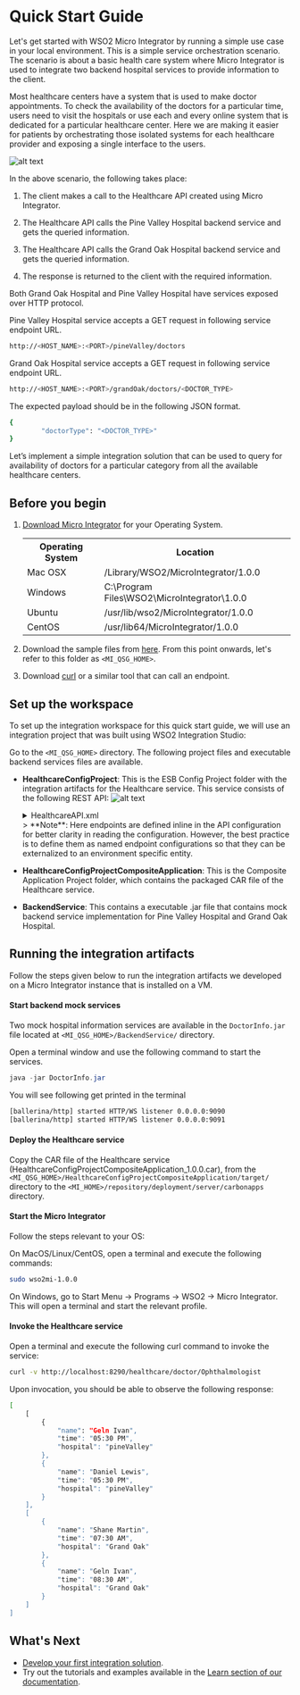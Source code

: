 # Quick Start Guide

Let's get started with WSO2 Micro Integrator by running a simple use case in your local environment. This is a simple service orchestration scenario. The scenario is about a basic health care system where Micro Integrator is used to integrate two backend hospital services to provide information to the client.

Most healthcare centers have a system that is used to make doctor appointments. To check the availability of the doctors for a particular time, users need to visit the hospitals or use each and every online system that is dedicated for a particular healthcare center. Here we are making it easier for patients by orchestrating those isolated systems for each healthcare provider and exposing a single interface to the users.

![alt text](../../assets/img/quick-start-guide/MI-quick-start-guide.png)

In the above scenario, the following takes place:

1. The client makes a call to the Healthcare API created using Micro Integrator.

2. The Healthcare API calls the Pine Valley Hospital backend service and gets the queried information.

3. The Healthcare API calls the Grand Oak Hospital backend service and gets the queried information.

4. The response is returned to the client with the required information.

Both Grand Oak Hospital and Pine Valley Hospital have services exposed over HTTP protocol.

Pine Valley Hospital service accepts a GET request in following service endpoint URL.

```bash
http://<HOST_NAME>:<PORT>/pineValley/doctors
```

Grand Oak Hospital service accepts a GET request in following service endpoint URL.

```bash
http://<HOST_NAME>:<PORT>/grandOak/doctors/<DOCTOR_TYPE>
```

The expected payload should be in the following JSON format.

```bash
{
        "doctorType": "<DOCTOR_TYPE>"
}
```

Let’s implement a simple integration solution that can be used to query for availability of doctors for a particular category from all the available healthcare centers.

## Before you begin

1. [Download Micro Integrator](https://www.wso2.com/integration/micro-integrator) for your Operating System.
   <table>
    <tr>
    <th>Operating System</th>
    <th>Location</th>
    </tr>
    
    <tr>
    <td>Mac OSX</td>
    <td>/Library/WSO2/MicroIntegrator/1.0.0</td>
    </tr>
    
    <tr>
    <td>Windows</td>
    <td>C:\Program Files\WSO2\MicroIntegrator\1.0.0</td>
    </tr>
    
    <tr>
    <td>Ubuntu</td>
    <td>/usr/lib/wso2/MicroIntegrator/1.0.0</td>
    </tr>
    
    <tr>
    <td>CentOS</td>
    <td>/usr/lib64/MicroIntegrator/1.0.0</td>
    </tr>
   </table> 

2. Download the sample files from [here](https://github.com/wso2/docs-ei/tree/7.0.0/en/micro-integrator/docs/assets/attach/quick-start-guide). From this point onwards, let's refer to this folder as `<MI_QSG_HOME>`.

3. Download [curl](https://curl.haxx.se/) or a similar tool that can call an endpoint.

## Set up the workspace

To set up the integration workspace for this quick start guide, we will use an integration project that was built using WSO2 Integration Studio:

Go to the `<MI_QSG_HOME>` directory. The following project files and executable backend services files are available.

- **HealthcareConfigProject**: This is the ESB Config Project folder with the integration artifacts for the Healthcare service. This service consists of the following REST API:
  ![alt text](../../assets/img/quick-start-guide/qsg-api.png)
  <details>
            <summary>HealthcareAPI.xml</summary>
	    ```xml
            <?xml version="1.0" encoding="UTF-8"?>
            <api context="/healthcare" name="HealthcareAPI" xmlns="http://ws.apache.org/ns/synapse">
                <resource methods="GET" uri-template="/doctor/{doctorType}">
                    <inSequence>
                        <!-- Invoke Grand Oak service with a GET request -->
                        <!-- Construct the payload required for Pine Valley service -->
                        <clone>
                            <target>
                                <sequence>
                                    <call>
                                        <endpoint>
                                            <http method="get" uri-template="http://localhost:9090/grandOak/doctors/{uri.var.doctorType}"/>
                                         </endpoint>
                                    </call>
                                </sequence>
                            </target>
                            <target>
                                <sequence>
                                    <payloadFactory media-type="json">
                                        <format>{
                                                  "doctorType": "$1"
                                                }
                                        </format>
                                        <args>
                                            <arg evaluator="xml" expression="$ctx:uri.var.doctorType"/>
                                        </args>
                                    </payloadFactory>
                                    <!--  Invoke the Pine Valley service with a POST request -->
                                    <call>
                                        <endpoint>
                                            <http method="post" uri-template="http://localhost:9091/pineValley/doctors"/>
                                        </endpoint>
                                    </call>
                                </sequence>
                            </target>
                        </clone>
                        <aggregate>
                            <onComplete expression="json-eval($.doctors.doctor)">
                                <respond/>
                            </onComplete>
                        </aggregate>
                    </inSequence>
                 </resource>
            </api>
	    ```    
  </details>
  > **Note**: Here endpoints are defined inline in the API configuration for better clarity in reading the configuration. However, the best practice is to define them as named endpoint configurations so that they can be externalized to an environment specific entity.

- **HealthcareConfigProjectCompositeApplication**: This is the Composite Application Project folder, which contains the packaged CAR file of the Healthcare service.

- **BackendService**: This contains a executable .jar file that contains mock backend service implementation for Pine Valley Hospital and Grand Oak Hospital.

## Running the integration artifacts

Follow the steps given below to run the integration artifacts we developed on a Micro Integrator instance that is installed on a VM.

#### Start backend mock services

Two mock hospital information services are available in the `DoctorInfo.jar` file located at `<MI_QSG_HOME>/BackendService/` directory. 

Open a terminal window and use the following command to start the services.

```java
java -jar DoctorInfo.jar
```

You will see following get printed in the terminal

```bash
[ballerina/http] started HTTP/WS listener 0.0.0.0:9090
[ballerina/http] started HTTP/WS listener 0.0.0.0:9091
```

#### Deploy the Healthcare service

Copy the CAR file of the Healthcare service (HealthcareConfigProjectCompositeApplication_1.0.0.car), from the `<MI_QSG_HOME>/HealthcareConfigProjectCompositeApplication/target/` directory to the `<MI_HOME>/repository/deployment/server/carbonapps` directory.

#### Start the Micro Integrator

Follow the steps relevant to your OS:

On MacOS/Linux/CentOS, open a terminal and execute the following commands:

```bash
sudo wso2mi-1.0.0
```

On Windows, go to Start Menu -> Programs -> WSO2 -> Micro Integrator. This will open a terminal and start the relevant profile.

#### Invoke the Healthcare service

Open a terminal and execute the following curl command to invoke the service:

```bash
curl -v http://localhost:8290/healthcare/doctor/Ophthalmologist
```

Upon invocation, you should be able to observe the following response:

```bash
[
    [
        {
            "name": "Geln Ivan",
            "time": "05:30 PM",
            "hospital": "pineValley"
        },
        {
            "name": "Daniel Lewis",
            "time": "05:30 PM",
            "hospital": "pineValley"
        }
    ],
    [
        {
            "name": "Shane Martin",
            "time": "07:30 AM",
            "hospital": "Grand Oak"
        },
        {
            "name": "Geln Ivan",
            "time": "08:30 AM",
            "hospital": "Grand Oak"
        }
    ]
]
```

## What's Next

- [Develop your first integration solution](../../develop/integration-development-kickstart/).
- Try out the tutorials and examples available in the [Learn section of our documentation](../../use-cases/integration-use-cases/).
